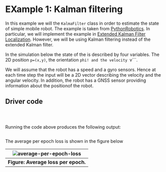 # EXample 1: Kalman filtering

In this example we will the ```KalmaFilter``` class in order to estimate the state
of simple mobile robot. The example is taken from <a href="https://github.com/AtsushiSakai/PythonRobotics">PythonRobotics</a>.
In particular, we will implement the example in <a href="https://atsushisakai.github.io/PythonRobotics/modules/localization/extended_kalman_filter_localization_files/extended_kalman_filter_localization.html#id3">Extended Kalman Filter Localization</a>.
However, we will be using Kalman filtering instead of the extended Kalman filter.

In the simulation below the state of the is described by four variables. 
The 2D position ```p=(x,y)```, the orientation ```phi! and the velocity ```v```.

We will assume that the robot has a speed and a gyro sensors. Hence at each time step the input will be 
a 2D vector describing the velocity and the angular velocity. In addition, the robot has a GNSS sensor providing 
information about the positionof the robot. 

## Driver code

```

       

```

Running the code above produces the following output:

```

```

The average per epoch loss is shown in the figure below

| ![average-per-epoch-loss](./average_loss.png) |
|:--:|
| **Figure: Average loss per epoch.**|

